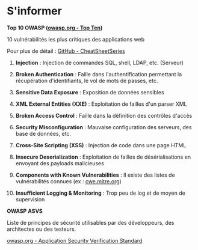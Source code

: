 # S'informer

**Top 10 OWASP ([owasp.org - Top Ten](https://www.owasp.org/index.php/Category:OWASP_Top_Ten_Project))**

10 vulnérabilités les plus critiques des applications web

Pour plus de détail : [GitHub - CheatSheetSeries](https://github.com/OWASP/CheatSheetSeries/tree/master/cheatsheets)

1. **Injection** : Injection de commandes SQL, shell, LDAP, etc. (Serveur)

2. **Broken Authentication** : Faille dans l'authentification permettant la récupération d'identifiants, le vol de mots de passes, etc.

3. **Sensitive Data Exposure** : Exposition de données sensibles

4. **XML External Entities (XXE)** : Exploitation de failles d'un parser XML

5. **Broken Access Control** : Faille dans la définition des contrôles d'accès

6. **Security Misconfiguration** : Mauvaise configuration des serveurs, des base de données, etc.

7. **Cross-Site Scripting (XSS)** : Injection de code dans une page HTML

8. **Insecure Deserialization** : Exploitation de failles de désérialisations en envoyant des payloads malicieuses

9. **Components with Known Vulnerabilities** : Il existe des listes de vulnérabilités connues (ex : [cwe.mitre.org](https://cwe.mitre.org))

10. **Insufficient Logging & Monitoring** : Trop peu de log et de moyen de supervision

**OWASP ASVS**

Liste de principes de sécurité utilisables par des développeurs, des architectes ou des testeurs.

[owasp.org - Application Security Verification Standard](https://www.owasp.org/index.php/Category:OWASP_Top_Ten_Project)
